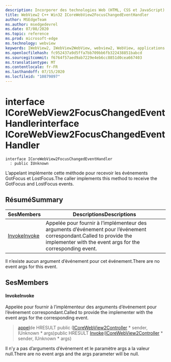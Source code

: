 ```yaml
---
description: Incorporer des technologies Web (HTML, CSS et JavaScript) dans vos applications natives avec le contrôle Microsoft Edge WebView2
title: WebView2 C++ Win32 ICoreWebView2FocusChangedEventHandler
author: MSEdgeTeam
ms.author: msedgedevrel
ms.date: 07/08/2020
ms.topic: reference
ms.prod: microsoft-edge
ms.technology: webview
keywords: IWebView2, IWebView2WebView, webview2, WebView, applications Win32, Win32, Edge, ICoreWebView2, ICoreWebView2Controller, contrôle de navigateur, html Edge, ICoreWebView2FocusChangedEventHandler
ms.openlocfilehash: fc952437a9d5ffa7bb709bb6fb322438851babcd
ms.sourcegitcommit: f6764f57aed9ab7229e4eb6cc8851d0cea667403
ms.translationtype: MT
ms.contentlocale: fr-FR
ms.lasthandoff: 07/15/2020
ms.locfileid: "10879897"
---
```

# <span data-ttu-id="e5e3d-104">interface ICoreWebView2FocusChangedEventHandler</span><span class="sxs-lookup"><span data-stu-id="e5e3d-104">interface ICoreWebView2FocusChangedEventHandler</span></span> 

```
interface ICoreWebView2FocusChangedEventHandler
  : public IUnknown
```

<span data-ttu-id="e5e3d-105">L’appelant implémente cette méthode pour recevoir les événements GotFocus et LostFocus.</span><span class="sxs-lookup"><span data-stu-id="e5e3d-105">The caller implements this method to receive the GotFocus and LostFocus events.</span></span>

## <span data-ttu-id="e5e3d-106">Résumé</span><span class="sxs-lookup"><span data-stu-id="e5e3d-106">Summary</span></span>

 <span data-ttu-id="e5e3d-107">Ses</span><span class="sxs-lookup"><span data-stu-id="e5e3d-107">Members</span></span>                        | <span data-ttu-id="e5e3d-108">Descriptions</span><span class="sxs-lookup"><span data-stu-id="e5e3d-108">Descriptions</span></span>
--------------------------------|---------------------------------------------
[<span data-ttu-id="e5e3d-109">Invoke</span><span class="sxs-lookup"><span data-stu-id="e5e3d-109">Invoke</span></span>](#invoke) | <span data-ttu-id="e5e3d-110">Appelée pour fournir à l’implémenteur des arguments d’événement pour l’événement correspondant.</span><span class="sxs-lookup"><span data-stu-id="e5e3d-110">Called to provide the implementer with the event args for the corresponding event.</span></span>

<span data-ttu-id="e5e3d-111">Il n’existe aucun argument d’événement pour cet événement.</span><span class="sxs-lookup"><span data-stu-id="e5e3d-111">There are no event args for this event.</span></span>

## <span data-ttu-id="e5e3d-112">Ses</span><span class="sxs-lookup"><span data-stu-id="e5e3d-112">Members</span></span>

#### <span data-ttu-id="e5e3d-113">Invoke</span><span class="sxs-lookup"><span data-stu-id="e5e3d-113">Invoke</span></span> 

<span data-ttu-id="e5e3d-114">Appelée pour fournir à l’implémenteur des arguments d’événement pour l’événement correspondant.</span><span class="sxs-lookup"><span data-stu-id="e5e3d-114">Called to provide the implementer with the event args for the corresponding event.</span></span>

> <span data-ttu-id="e5e3d-115">[appel](#invoke)de HRESULT public ([ICoreWebView2Controller](icorewebview2controller.md) \* sender, IUnknown \* args)</span><span class="sxs-lookup"><span data-stu-id="e5e3d-115">public HRESULT [Invoke](#invoke)([ICoreWebView2Controller](icorewebview2controller.md) \* sender, IUnknown \* args)</span></span>

<span data-ttu-id="e5e3d-116">Il n’y a pas d’arguments d’événement et le paramètre args a la valeur null.</span><span class="sxs-lookup"><span data-stu-id="e5e3d-116">There are no event args and the args parameter will be null.</span></span>

